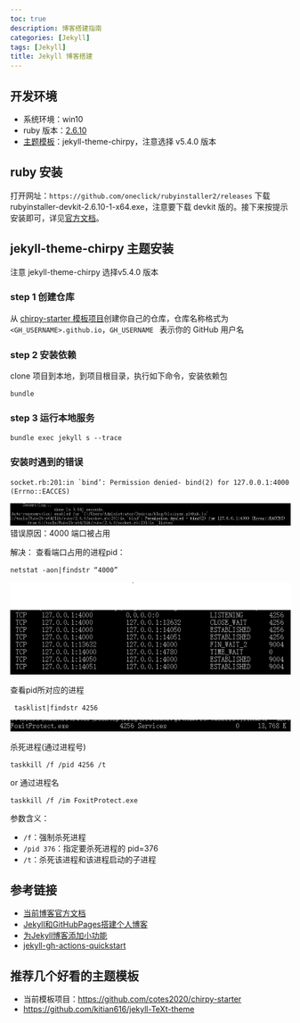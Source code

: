 ```yaml
---
toc: true
description: 博客搭建指南
categories: [Jekyll]
tags: [Jekyll]
title: Jekyll 博客搭建
---
```


## 开发环境
- 系统环境：win10
- ruby 版本：[2.6.10](https://github.com/oneclick/rubyinstaller2/releases)
- [主题模板](https://github.com/cotes2020/jekyll-theme-chirpy)：jekyll-theme-chirpy，注意选择 v5.4.0 版本

## ruby 安装
打开网址：`https://github.com/oneclick/rubyinstaller2/releases`
下载 rubyinstaller-devkit-2.6.10-1-x64.exe，注意要下载 devkit 版的。接下来按提示安装即可，详见[官方文档](https://jekyllrb.com/docs/installation/windows/)。

## jekyll-theme-chirpy 主题安装
注意 jekyll-theme-chirpy 选择v5.4.0 版本

### step 1 创建仓库
从 
[chirpy-starter 模板项目](https://github.com/cotes2020/chirpy-starter)创建你自己的仓库，仓库名称格式为 `<GH_USERNAME>.github.io`，`GH_USERNAME ` 表示你的 GitHub 用户名

### step 2 安装依赖
clone 项目到本地，到项目根目录，执行如下命令，安装依赖包
```
bundle
```

### step 3 运行本地服务
```
bundle exec jekyll s --trace
```

### 安装时遇到的错误
```
socket.rb:201:in `bind’: Permission denied- bind(2) for 127.0.0.1:4000 (Errno::EACCES)
```
![image](/imgs/first/1.png)
错误原因：4000 端口被占用

解决：
查看端口占用的进程pid：
```
netstat -aon|findstr “4000”
```
![image](/imgs/first/2.png)

查看pid所对应的进程
```
​ tasklist|findstr 4256
```
![image](/imgs/first/3.png)

杀死进程(通过进程号)
```
taskkill /f /pid 4256 /t
```
or 通过进程名
```
taskkill /f /im FoxitProtect.exe
```
参数含义：
- `/f`：强制杀死进程
- `/pid 376`：指定要杀死进程的 pid=376
- `/t`：杀死该进程和该进程启动的子进程


## 参考链接
- [当前博客官方文档](https://chirpy.cotes.page/)
- [Jekyll和GitHubPages搭建个人博客](https://aner1001.github.io/posts/2021/05/29/ca816c779a77/)
- [为Jekyll博客添加小功能](https://blog.csdn.net/ds19991999/article/details/81293467)
- [jekyll-gh-actions-quickstart](https://github.com/MichaelCurrin/jekyll-gh-actions-quickstart)


## 推荐几个好看的主题模板
- 当前模板项目：https://github.com/cotes2020/chirpy-starter
- https://github.com/kitian616/jekyll-TeXt-theme

